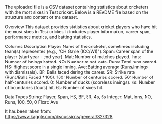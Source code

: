 The uploaded file is a CSV dataset containing statistics about cricketers with the most sixes in Test cricket. Below is a README file based on the structure and content of the dataset.

Overview
This dataset provides statistics about cricket players who have hit the most sixes in Test cricket. It includes player information, career span, performance metrics, and batting statistics.

Columns Description
Player: Name of the cricketer, sometimes including team(s) represented (e.g., "CH Gayle (ICC/WI)").
Span: Career span of the player (start year - end year).
Mat: Number of matches played.
Inns: Number of innings batted.
NO: Number of not-outs.
Runs: Total runs scored.
HS: Highest score in a single inning.
Ave: Batting average (Runs/Innings with dismissals).
BF: Balls faced during the career.
SR: Strike rate (Runs/Balls Faced * 100).
100: Number of centuries scored.
50: Number of half-centuries scored.
0: Number of ducks (scoreless innings).
4s: Number of boundaries (fours) hit.
6s: Number of sixes hit.

Data Types
String: Player, Span, HS, BF, SR, 4s, 6s
Integer: Mat, Inns, NO, Runs, 100, 50, 0
Float: Ave

It has been taken from: https://www.kaggle.com/discussions/general/327328
